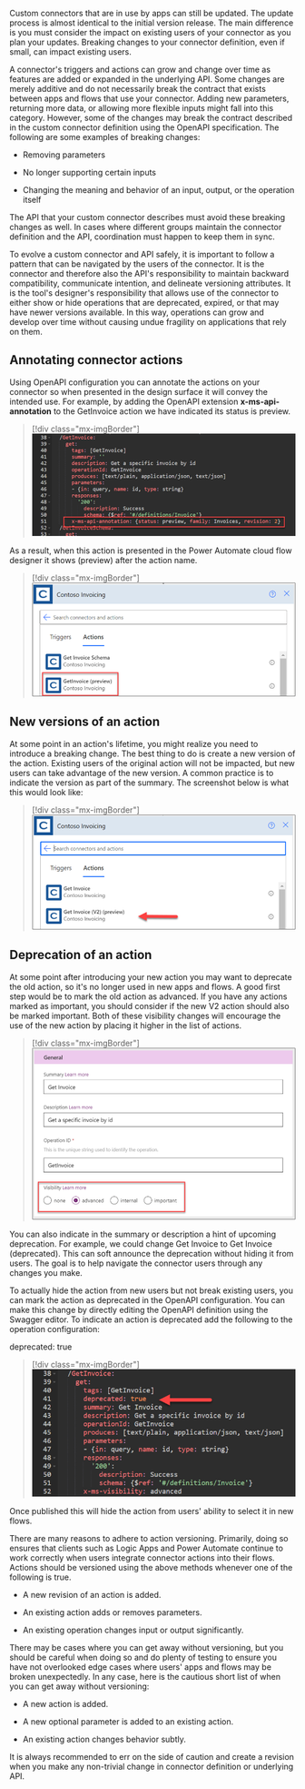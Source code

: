 Custom connectors that are in use by apps can still be updated. The update process is almost identical to the initial version release. The main difference is you must consider the impact on existing users of your connector as you plan your updates. Breaking changes to your connector definition, even if small, can impact existing users.

A connector's triggers and actions can grow and change over time as features are added or expanded in the underlying API. Some changes are merely additive and do not necessarily break the contract that exists between apps and flows that use your connector. Adding new parameters, returning more data, or allowing more flexible inputs might fall into this category. However, some of the changes may break the contract described in the custom connector definition using the OpenAPI specification. The following are some examples of breaking changes:

-   Removing parameters

-   No longer supporting certain inputs

-   Changing the meaning and behavior of an input, output, or the operation itself

The API that your custom connector describes must avoid these breaking changes as well. In cases where different groups maintain the connector definition and the API, coordination must happen to keep them in sync.

To evolve a custom connector and API safely, it is important to follow a pattern that can be navigated by the users of the connector. It is the connector and therefore also the API's responsibility to maintain backward compatibility, communicate intention, and delineate versioning attributes. It is the tool's designer's responsibility that allows use of the connector to either show or hide operations that are deprecated, expired, or that may have newer versions available. In this way, operations can grow and develop over time without causing undue fragility on applications that rely on them.

## Annotating connector actions

Using OpenAPI configuration you can annotate the actions on your connector so when presented in the design surface it will convey the intended use. For example, by adding the OpenAPI extension **x-ms-api-annotation** to the GetInvoice action we have indicated its status is preview.

> [!div class="mx-imgBorder"]
> [![Screenshot of the OpenAPI configuration for the GetInvoice action.](../media/open-api-configuration.png)](../media/open-api-configuration.png#lightbox)

As a result, when this action is presented in the Power Automate cloud flow designer it shows (preview) after the action name.

> [!div class="mx-imgBorder"]
> [![Screenshot of the Cloud flow designer.](../media/get-invoice-preview.png)](../media/get-invoice-preview.png#lightbox)

## New versions of an action

At some point in an action's lifetime, you might realize you need to introduce a breaking change. The best thing to do is create a new version of the action. Existing users of the original action will not be impacted, but new users can take advantage of the new version. A common practice is to indicate the version as part of the summary. The screenshot below is what this would look like:

> [!div class="mx-imgBorder"]
> [![Screenshot of the new version Get Invoice V2.](../media/new-version.png)](../media/new-version.png#lightbox)

## Deprecation of an action

At some point after introducing your new action you may want to deprecate the old action, so it's no longer used in new apps and flows. A good first step would be to mark the old action as advanced. If you have any actions marked as important, you should consider if the new V2 action should also be marked important. Both of these visibility changes will encourage the use of the new action by placing it higher in the list of actions.

> [!div class="mx-imgBorder"]
> [![Screenshot highlighting the visibility choices.](../media/visibility-advanced.png)](../media/visibility-advanced.png#lightbox)

You can also indicate in the summary or description a hint of upcoming deprecation. For example, we could change Get Invoice to Get Invoice (deprecated). This can soft announce the deprecation without hiding it from users. The goal is to help navigate the connector users through any changes you make.

To actually hide the action from new users but not break existing users, you can mark the action as deprecated in the OpenAPI configuration. You can make this change by directly editing the OpenAPI definition using the Swagger editor. To indicate an action is deprecated add the following to the operation configuration:

deprecated: true

> [!div class="mx-imgBorder"]
> [![Screenshot showing how to set deprecated to true.](../media/deprecated-true.png)](../media/deprecated-true.png#lightbox)

Once published this will hide the action from users' ability to select it in new flows.

There are many reasons to adhere to action versioning. Primarily, doing so ensures that clients such as Logic Apps and Power Automate continue to work correctly when users integrate connector actions into their flows. Actions should be versioned using the above methods whenever one of the following is true.

-   A new revision of an action is added.

-   An existing action adds or removes parameters.

-   An existing operation changes input or output significantly.

There may be cases where you can get away without versioning, but you should be careful when doing so and do plenty of testing to ensure you have not overlooked edge cases where users' apps and flows may be broken unexpectedly. In any case, here is the cautious short list of when you can get away without versioning:

-   A new action is added.

-   A new optional parameter is added to an existing action.

-   An existing action changes behavior subtly.

It is always recommended to err on the side of caution and create a revision when you make any non-trivial change in connector definition or underlying API.
